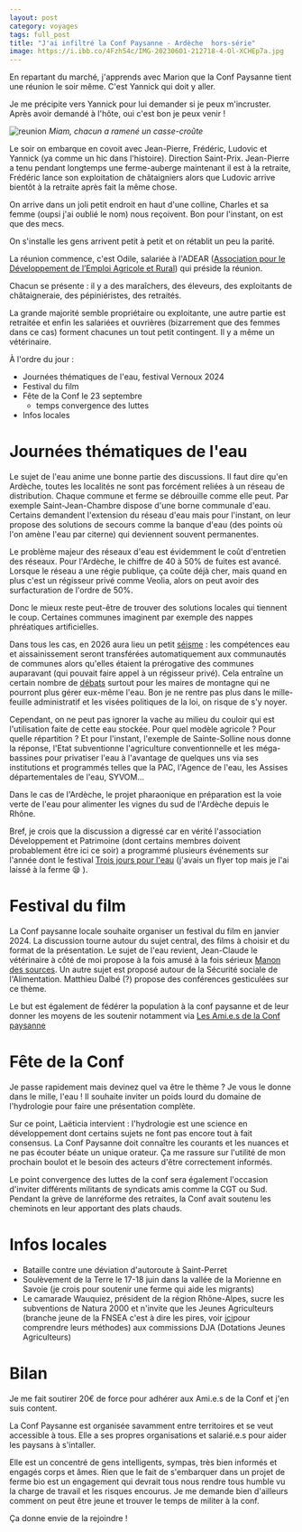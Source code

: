```yaml
---
layout: post 
category: voyages
tags: full_post
title: "J'ai infiltré la Conf Paysanne - Ardèche  hors-série"
image: https://i.ibb.co/4Fzh54c/IMG-20230601-212718-4-Ol-XCHEp7a.jpg
---
```


En repartant du marché, j'apprends avec Marion que la Conf Paysanne tient une réunion le soir même. C'est Yannick qui doit y aller. 

Je me précipite vers Yannick pour lui demander si je peux m'incruster. Après avoir demandé à l'hôte, oui c'est bon je peux venir ! 

![reunion](https://i.ibb.co/4Fzh54c/IMG-20230601-212718-4-Ol-XCHEp7a.jpg)
_Miam, chacun a ramené un casse-croûte_

<!--more-->

Le soir on embarque en covoit avec Jean-Pierre, Frédéric, Ludovic et Yannick (ya comme un hic dans l'histoire). Direction Saint-Prix. 
Jean-Pierre a tenu pendant longtemps une ferme-auberge maintenant il est à la retraite, Frédéric lance son exploitation de châtaigniers alors que Ludovic arrive bientôt à la retraite après fait la même chose. 

On arrive dans un joli petit endroit en haut d'une colline, Charles et sa femme (oupsi j'ai oublié le nom) nous reçoivent. Bon pour l'instant, on est que des mecs. 

On s'installe les gens arrivent petit à petit et on rétablit un peu la parité. 

La réunion commence, c'est Odile, salariée à l'ADEAR ([Association pour le Développement de l’Emploi Agricole et Rural](https://www.agriculturepaysanne.org/)) qui préside la réunion.

Chacun se présente : il y a des maraîchers, des éleveurs, des exploitants de châtaigneraie, des pépiniéristes, des retraités. 

La grande majorité semble propriétaire ou exploitante, une autre partie est retraitée et enfin les salariées et ouvrières (bizarrement que des femmes dans ce cas) forment chacunes un tout petit contingent. Il y a même un vétérinaire. 

À l'ordre du jour : 
- Journées thématiques de l'eau, festival Vernoux 2024
- Festival du film
- Fête de la Conf le 23 septembre
	- temps convergence des luttes
- Infos locales

# Journées thématiques de l'eau 

Le sujet de l'eau anime une bonne partie des discussions. Il faut dire qu'en Ardèche, toutes les localités ne sont pas forcément reliées à un réseau de distribution. Chaque commune et ferme se débrouille comme elle peut. Par exemple Saint-Jean-Chambre dispose d'une borne communale d'eau. Certains demandent l'extension du réseau d'eau mais pour l'instant, on leur propose des solutions de secours comme la banque d'eau (des points où l'on amène l'eau par citerne) qui deviennent souvent permanentes. 

Le problème majeur des réseaux d'eau est évidemment le coût d'entretien des réseaux. Pour l'Ardèche, le chiffre de 40 à 50% de fuites est avancé. Lorsque le réseau a une régie publique, ça coûte déjà cher, mais quand en plus c'est un régisseur privé comme Veolia, alors on peut avoir des surfacturation de l'ordre de 50%.

Donc le mieux reste peut-être de trouver des solutions locales qui tiennent le coup. Certaines communes imaginent par exemple des nappes phréatiques artificielles. 

Dans tous les cas, en 2026 aura lieu un petit [séisme](https://m.actu-environnement.com/actualites/competences-eau-assainissement-loi-3DS-collectivites-39114.html) : les compétences eau et aissainissement seront transférées automatiquement aux communautés de communes alors qu'elles étaient la prérogative des communes auparavant (qui pouvait faire appel à un régisseur privé). Cela entraîne un certain nombre de [débats](https://www.lagazettedescommunes.com/791124/transfert-des-competences-eau-la-bataille-nest-pas-finie/) surtout pour les maires de montagne qui ne pourront plus gérer eux-même l'eau. 
Bon je ne rentre pas plus dans le mille-feuille administratif et les visées politiques de la loi, on risque de s'y noyer. 

Cependant, on ne peut pas ignorer la vache au milieu du couloir qui est l'utilisation faite de cette eau stockée. Pour quel modèle agricole ? Pour quelle répartition ? Et pour l'instant, l'exemple de Sainte-Solline nous donne la réponse, l'Etat subventionne l'agriculture conventionnelle et les méga-bassines pour privatiser l'eau à l'avantage de quelques uns via ses institutions et programmés telles que la PAC, l'Agence de l'eau, les Assises départementales de l'eau, SYVOM...

Dans le cas de l'Ardèche, le projet pharaonique en préparation est la voie verte de l'eau pour alimenter les vignes du sud de l'Ardèche depuis le Rhône. 

Bref, je crois que la discussion a digressé car en vérité l'association Développement et Patrimoine (dont certains membres doivent probablement être ici ce soir) a programmé plusieurs événements sur l'année dont le festival [Trois jours pour l'eau](https://www.ledauphine.com/societe/2023/06/03/trois-jours-autour-de-l-eau-ce-bien-precieux-a-ne-pas-gaspiller) (j'avais un flyer top mais je l'ai laissé à la ferme 😪 ).

# Festival du film

La Conf paysanne locale souhaite organiser un festival du film en janvier 2024. La discussion tourne autour du sujet central, des films à choisir et du format de la présentation. Le sujet de l'eau revient, Jean-Claude le vétérinaire à côté de moi propose à la fois amusé à la fois sérieux [Manon des sources](https://www.allocine.fr/film/fichefilm_gen_cfilm=2339.html).
Un autre sujet est proposé autour de la Sécurité sociale de l'Alimentation. Matthieu Dalbé (?) propose des conférences gesticulées sur ce thème. 

Le but est également de fédérer la population à la conf paysanne et de leur donner les moyens de les soutenir notamment via [Les Ami.e.s de la Conf paysanne](http://lesamisdelaconf.org/)

# Fête de la Conf

Je passe rapidement mais devinez quel va être le thème ?
Je vous le donne dans le mille, l'eau ! 
Il souhaite inviter un poids lourd du domaine de l'hydrologie pour faire une présentation complète. 

Sur ce point, Laëticia intervient : l'hydrologie est une science en développement dont certains sujets ne font pas encore tout à fait consensus. La Conf Paysanne doit connaître les courants et les nuances et ne pas écouter béate un unique orateur. 
Ça me rassure sur l'utilité de mon prochain boulot et le besoin des acteurs d'être correctement informés. 

Le point convergence des luttes de la conf sera également l'occasion d'inviter différents militants de syndicats amis comme la CGT ou Sud. Pendant la grève de lanréforme des retraites, la Conf avait soutenu les cheminots en leur apportant des plats chauds. 

# Infos locales

- Bataille contre une déviation d'autoroute à Saint-Perret
- Soulèvement de la Terre le 17-18 juin dans la vallée de la Morienne en Savoie (je crois pour soutenir une ferme qui aide les migrants)
- Le camarade Wauquiez, président de la région Rhône-Alpes, sucre les subventions de Natura 2000 et n'invite que les Jeunes Agriculteurs (branche jeune de la FNSEA c'est à dire les pires, voir [ici](https://www.radiofrance.fr/franceculture/podcasts/les-pieds-sur-terre/la-fabrique-du-silence-le-lycee-agricole-6766679)pour comprendre leurs méthodes) aux commissions DJA (Dotations Jeunes Agriculteurs)

# Bilan

Je me fait soutirer 20€ de force pour adhérer aux Ami.e.s de la Conf et j'en suis content. 

La Conf Paysanne est organisée savamment entre territoires et se veut accessible à tous. Elle a ses propres organisations et salarié.e.s pour aider les paysans à s'intaller. 

Elle est un concentré de gens intelligents, sympas, très bien informés et engagés corps et âmes. Rien que le fait de s'embarquer dans un projet de ferme bio est un engagement qui devrait tous nous rendre tous humble vu la charge de travail et les risques encourus. Je me demande bien d'ailleurs comment on peut être jeune et trouver le temps de militer à la conf. 

Ça donne envie de la rejoindre ! 